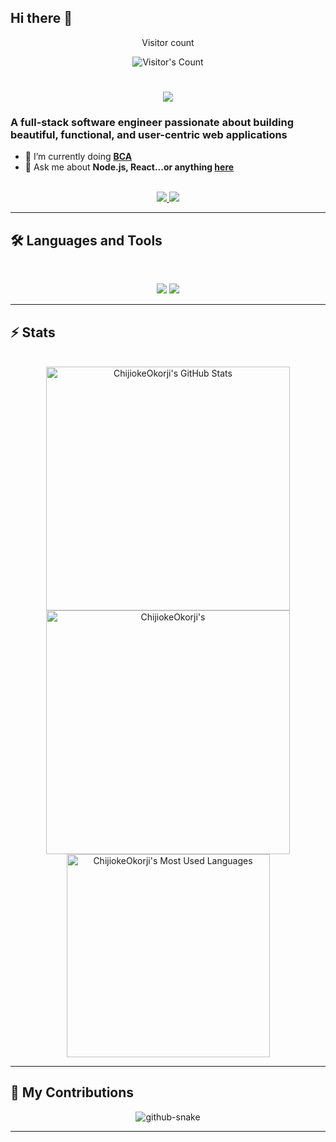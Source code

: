 ## Hi there 👋
<div align="center"> 
  <p>Visitor count</p>
  <img src="https://profile-counter.glitch.me/0000000-1/count.svg" alt="Visitor's Count" />
</div>

<h1 align="center">
    <img src="https://readme-typing-svg.herokuapp.com/?font=Inter&size=48&center=true&vCenter=true&width=500&height=70&color=4493F8&duration=4000&lines=Hi+There!+👋;+I'm+0000000-1!;" />
</h1>

### A full-stack software engineer passionate about building beautiful, functional, and user-centric web applications

- 🌱 I’m currently doing **[BCA](https://blog.bytebytego.com/p/free-system-design-pdf-158-pages)**
- 💬 Ask me about **Node.js, React...or anything [here](https://github.com/0000000-1/0000000-1/issues)**

<br>

<div align="center">
  <a href="jir99587@gmail.com">
    <img src="https://img.shields.io/badge/Gmail-333333?style=for-the-badge&logo=gmail&logoColor=red" />
  </a>
  <a href="https://linkedin.com/in/chijiokeokorji" target="_blank">
    <img src="https://img.shields.io/badge/LinkedIn-0077B5?style=for-the-badge&logo=linkedin&logoColor=white" target="_blank" />
  </a>
</div>

<hr>


## 🛠️ Languages and Tools

<br>

<p align="center">
  <img src="https://skillicons.dev/icons?i=java,ts,nodejs,react,nextjs,mongodb" />
  <img src="https://skillicons.dev/icons?i=html,css,tailwind,js,redux,git,postman,figma" />
</p>

<hr>

## ⚡️ Stats

<br>

<div align=center>
  <img width=390 src="https://github-readme-stats.vercel.app/api?username=0000000-1&theme=transparent&count_private=true&show_icons=true&rank_icon=github&locale=en" alt="ChijiokeOkorji's GitHub Stats" />
  <img width=390 src="https://github-readme-streak-stats.herokuapp.com/?user=0000000-1&theme=transparent&count_private=true&border_radius=10&locale=en" alt="ChijiokeOkorji's" />
  <img width=325 src="https://github-readme-stats.vercel.app/api/top-langs?username=0000000-1&theme=transparent&layout=donut&hide=css&langs_count=8&border_radius=10&show_icons=true&locale=en" alt="ChijiokeOkorji's Most Used Languages" />
</div>

<hr>

## 🐍 My Contributions

<div align="center">
  <picture>
    <source media="(prefers-color-scheme: dark)" srcset="https://raw.githubusercontent.com/0000000-1/U0000000-1/output/github-contribution-grid-snake-dark.svg" />
    <source media="(prefers-color-scheme: light)" srcset="https://raw.githubusercontent.com/0000000-1/0000000-1/output/github-contribution-grid-snake.svg" />
    <img alt="github-snake" src="https://raw.githubusercontent.com/0000000-1/0000000-1/output/github-contribution-grid-snake.svg" />
  </picture>
</div>

<hr>
